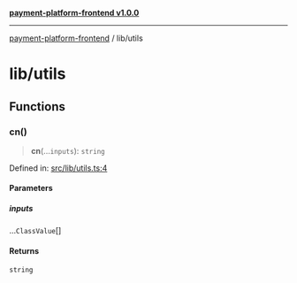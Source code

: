 [**payment-platform-frontend v1.0.0**](../README.md)

***

[payment-platform-frontend](../README.md) / lib/utils

# lib/utils

## Functions

### cn()

> **cn**(...`inputs`): `string`

Defined in: [src/lib/utils.ts:4](https://github.com/lsendel/sass/blob/main/frontend/src/lib/utils.ts#L4)

#### Parameters

##### inputs

...`ClassValue`[]

#### Returns

`string`
